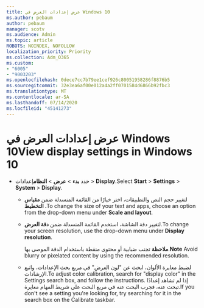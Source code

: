 ```yaml
---
title: عرض إعدادات العرض في Windows 10
ms.author: pebaum
author: pebaum
manager: scotv
ms.audience: Admin
ms.topic: article
ROBOTS: NOINDEX, NOFOLLOW
localization_priority: Priority
ms.collection: Adm_O365
ms.custom:
- "6005"
- "9003203"
ms.openlocfilehash: 0dece7cc7b79ee1cef926c80051958286f8876b5
ms.sourcegitcommit: 32e3ea6af00e012a4a2ff0701584d6866b92fbc3
ms.translationtype: MT
ms.contentlocale: ar-SA
ms.lasthandoff: 07/14/2020
ms.locfileid: "45141273"
---
```

# <a name="view-display-settings-in-windows-10"></a><span data-ttu-id="c4ea4-102">عرض إعدادات العرض في Windows 10</span><span class="sxs-lookup"><span data-stu-id="c4ea4-102">View display settings in Windows 10</span></span>

- <span data-ttu-id="c4ea4-103">حدد **بدء**   >  **عرض**   >  **النظام**إعدادات  >  **Display**.</span><span class="sxs-lookup"><span data-stu-id="c4ea4-103">Select **Start**  > **Settings**  > **System** > **Display**.</span></span>
    -  <span data-ttu-id="c4ea4-104">لتغيير حجم النص والتطبيقات، اختر خيارًا من القائمة المنسدلة ضمن **مقياس التخطيط .**</span><span class="sxs-lookup"><span data-stu-id="c4ea4-104">To change the size of your text and apps, choose an option from the drop-down menu under  **Scale and layout**.</span></span>
    - <span data-ttu-id="c4ea4-105">لتغيير دقة الشاشة، استخدم القائمة المنسدلة ضمن **دقة العرض**.</span><span class="sxs-lookup"><span data-stu-id="c4ea4-105">To change your screen resolution, use the drop-down menu under **Display resolution**.</span></span>
     
      <span data-ttu-id="c4ea4-106">**ملاحظة** تجنب ضبابية أو محتوى منقطة باستخدام الدقة الموصى بها.</span><span class="sxs-lookup"><span data-stu-id="c4ea4-106">**Note** Avoid blurry or pixelated content by using the recommended resolution.</span></span>
    - <span data-ttu-id="c4ea4-107">لضبط معايرة الألوان، ابحث عن "لون العرض" في مربع بحث الإعدادات، واتبع الإرشادات.</span><span class="sxs-lookup"><span data-stu-id="c4ea4-107">To adjust color calibration, search for "display color" in the Settings search box, and follow the instructions.</span></span> <span data-ttu-id="c4ea4-108">إذا لم تشاهد إعدادًا تبحث عنه، فجرب البحث عنه في مربع البحث على شريط المهام معايرة.</span><span class="sxs-lookup"><span data-stu-id="c4ea4-108">If you don't see a setting you're looking for, try searching for it in the search box on the Calibrate taskbar.</span></span>